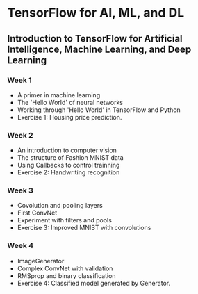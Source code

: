 # TensorFlow for AI, ML, and DL

## Introduction to TensorFlow for Artificial Intelligence, Machine Learning, and Deep Learning

### Week 1
  - A primer in machine learning
  - The 'Hello World' of neural networks
  - Working through 'Hello World' in TensorFlow and Python
  - Exercise 1: Housing price prediction.
  
### Week 2
  - An introduction to computer vision
  - The structure of Fashion MNIST data
  - Using Callbacks to control trainning
  - Exercise 2: Handwriting recognition

### Week 3
  - Covolution and pooling layers
  - First ConvNet
  - Experiment with filters and pools
  - Exercise 3: Improved MNIST with convolutions

### Week 4
  - ImageGenerator
  - Complex ConvNet with validation
  - RMSprop and binary classification
  - Exercise 4: Classified model generated by Generator.

